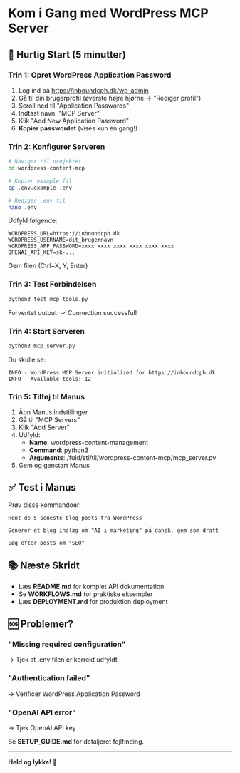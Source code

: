 # Kom i Gang med WordPress MCP Server

## 🚀 Hurtig Start (5 minutter)

### Trin 1: Opret WordPress Application Password

1. Log ind på https://inboundcph.dk/wp-admin
2. Gå til din brugerprofil (øverste højre hjørne → "Rediger profil")
3. Scroll ned til "Application Passwords"
4. Indtast navn: "MCP Server"
5. Klik "Add New Application Password"
6. **Kopier passwordet** (vises kun én gang!)

### Trin 2: Konfigurer Serveren

```bash
# Naviger til projektet
cd wordpress-content-mcp

# Kopier example fil
cp .env.example .env

# Rediger .env fil
nano .env
```

Udfyld følgende:
```env
WORDPRESS_URL=https://inboundcph.dk
WORDPRESS_USERNAME=dit_brugernavn
WORDPRESS_APP_PASSWORD=xxxx xxxx xxxx xxxx xxxx xxxx
OPENAI_API_KEY=sk-...
```

Gem filen (Ctrl+X, Y, Enter)

### Trin 3: Test Forbindelsen

```bash
python3 test_mcp_tools.py
```

Forventet output: ✓ Connection successful!

### Trin 4: Start Serveren

```bash
python3 mcp_server.py
```

Du skulle se:
```
INFO - WordPress MCP Server initialized for https://inboundcph.dk
INFO - Available tools: 12
```

### Trin 5: Tilføj til Manus

1. Åbn Manus indstillinger
2. Gå til "MCP Servers"
3. Klik "Add Server"
4. Udfyld:
   - **Name**: wordpress-content-management
   - **Command**: python3
   - **Arguments**: /fuld/sti/til/wordpress-content-mcp/mcp_server.py
5. Gem og genstart Manus

## ✅ Test i Manus

Prøv disse kommandoer:

```
Hent de 5 seneste blog posts fra WordPress
```

```
Generer et blog indlæg om "AI i marketing" på dansk, gem som draft
```

```
Søg efter posts om "SEO"
```

## 📚 Næste Skridt

- Læs **README.md** for komplet API dokumentation
- Se **WORKFLOWS.md** for praktiske eksempler
- Læs **DEPLOYMENT.md** for produktion deployment

## 🆘 Problemer?

### "Missing required configuration"
→ Tjek at .env filen er korrekt udfyldt

### "Authentication failed"
→ Verificer WordPress Application Password

### "OpenAI API error"
→ Tjek OpenAI API key

Se **SETUP_GUIDE.md** for detaljeret fejlfinding.

---

**Held og lykke! 🎉**
